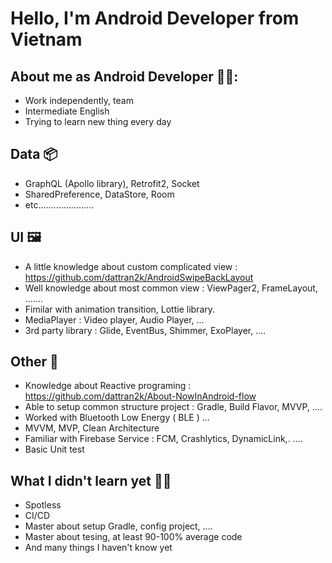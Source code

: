 # Hello, I'm Android Developer from Vietnam

## About me as Android Developer 🧑‍💻:

- Work independently, team 
- Intermediate English 
- Trying to learn new thing every day

## Data 📦
-  GraphQL (Apollo library), Retrofit2, Socket
-  SharedPreference, DataStore, Room
-  etc......................
## UI 🖼️
- A little knowledge about custom complicated view : https://github.com/dattran2k/AndroidSwipeBackLayout
- Well knowledge about most common view : ViewPager2, FrameLayout, .......
- Fimilar with animation transition, Lottie library.
- MediaPlayer : Video player, Audio Player, ...
- 3rd party library : Glide, EventBus, Shimmer, ExoPlayer, ....
## Other 📄
- Knowledge about Reactive programing : https://github.com/dattran2k/About-NowInAndroid-flow
- Able to setup common structure project : Gradle, Build Flavor, MVVP, ....
- Worked with Bluetooth Low Energy ( BLE ) ...
- MVVM, MVP, Clean Architecture
- Familiar with Firebase Service : FCM, Crashlytics, DynamicLink,. ....
- Basic Unit test
## What I didn't learn yet 🤷‍♂️
- Spotless
- CI/CD
- Master about setup Gradle, config project, ....
- Master about tesing, at least 90-100% average code
- And many things I haven't know yet
